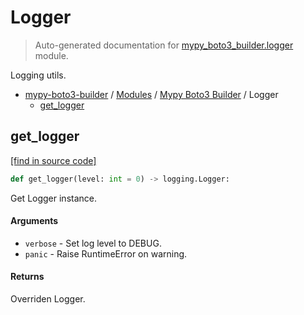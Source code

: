 # Logger

> Auto-generated documentation for [mypy_boto3_builder.logger](https://github.com/vemel/mypy_boto3_builder/blob/master/mypy_boto3_builder/logger.py) module.

Logging utils.

- [mypy-boto3-builder](../README.md#mypy_boto3_builder) / [Modules](../MODULES.md#mypy-boto3-builder-modules) / [Mypy Boto3 Builder](index.md#mypy-boto3-builder) / Logger
    - [get_logger](#get_logger)

## get_logger

[[find in source code]](https://github.com/vemel/mypy_boto3_builder/blob/master/mypy_boto3_builder/logger.py#L11)

```python
def get_logger(level: int = 0) -> logging.Logger:
```

Get Logger instance.

#### Arguments

- `verbose` - Set log level to DEBUG.
- `panic` - Raise RuntimeError on warning.

#### Returns

Overriden Logger.
